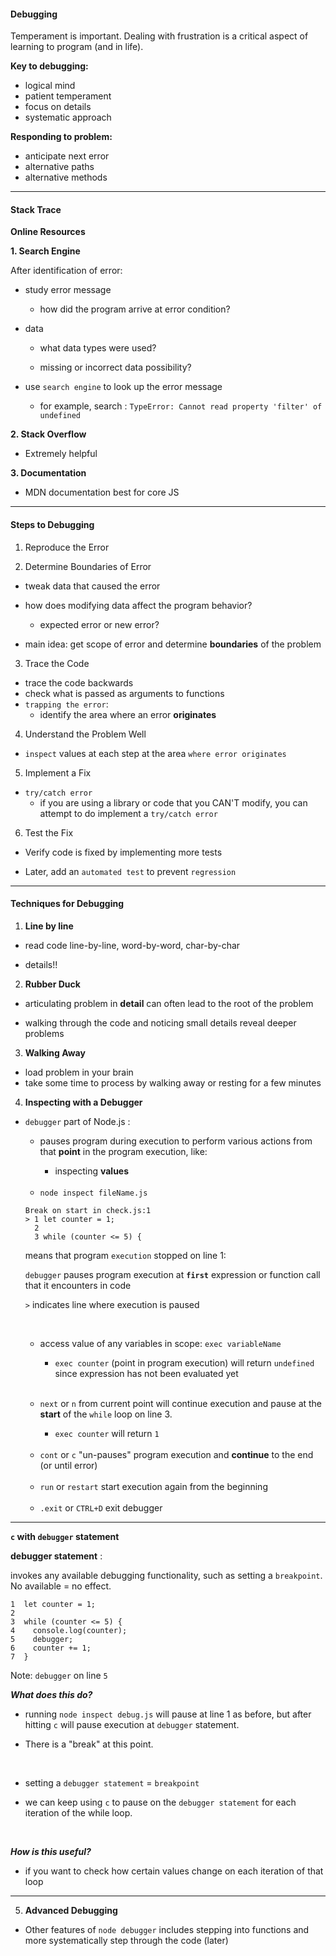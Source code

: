 #### Debugging ####

Temperament is important. Dealing with frustration is a critical aspect of learning to program (and in life).

**Key to debugging:**

- logical mind
- patient temperament
- focus on details
- systematic approach

**Responding to problem:** 

- anticipate next error
- alternative paths 
- alternative methods

___

#### Stack Trace ####

**Online Resources**

**1. Search Engine**

After identification of error:

- study error message 

  - how did the program arrive at error condition?

- data

  - what data types were used? 

  - missing or incorrect data possibility? 

- use `search engine` to look up the error message

  - for example, search : `TypeError: Cannot read property 'filter' of undefined`

**2. Stack Overflow**

- Extremely helpful

**3. Documentation**

- MDN documentation best for core JS

___

#### Steps to Debugging ####

1. Reproduce the Error


2. Determine Boundaries of Error

- tweak data that caused the error

- how does modifying data affect the program behavior?

  - expected error or new error?

- main idea: get scope of error and determine **boundaries** of the problem


3. Trace the Code

- trace the code backwards
- check what is passed as arguments to functions
- `trapping the error`: 
    - identify the area where an error **originates**


4. Understand the Problem Well

- `inspect` values at each step at the area `where error originates`


5. Implement a Fix

- `try/catch error`
    - if you are using a library or code that you CAN'T modify, you can attempt to do implement a `try/catch error`


6. Test the Fix

- Verify code is fixed by implementing more tests

- Later, add an `automated test` to prevent `regression`

___

#### Techniques for Debugging ####

1. **Line by line**

- read code line-by-line, word-by-word, char-by-char

- details!!

2. **Rubber Duck**

- articulating problem in **detail** can often lead to the root of the problem

- walking through the code and noticing small details reveal deeper problems

3. **Walking Away**

- load problem in your brain
- take some time to process by walking away or resting for a few minutes

4. **Inspecting with a Debugger**

- `debugger` part of Node.js :

    - pauses program during execution to perform various actions from that **point** in the program execution, like: 

        - inspecting **values**

    <br>

    - `node inspect fileName.js`

    ```
    Break on start in check.js:1
    > 1 let counter = 1;
      2 
      3 while (counter <= 5) {
    ```

    means that program `execution` stopped on line 1:

    `debugger` pauses program execution at **`first`** expression or function call that it encounters in code

    `>` indicates line where execution is paused

    <br>

    - access value of any variables in scope: `exec variableName`

      - `exec counter` (point in program execution) will return `undefined` since expression has not been evaluated yet

    <br>

    - `next` or `n` from current point will continue execution and pause at the **start** of the `while` loop on line 3.

      - `exec counter` will return `1`

    <br>

    - `cont` or `c` "un-pauses" program execution and **continue** to the end (or until error)

    <br>

    - `run` or `restart` start execution again from the beginning

    <br>

    - `.exit` or `CTRL+D` exit debugger

___

**`c` with `debugger` statement**

**debugger statement** :

invokes any available debugging functionality, such as setting a `breakpoint`. No available = no effect.

```
1  let counter = 1;
2 
3  while (counter <= 5) {
4    console.log(counter);
5    debugger;
6    counter += 1;
7  }
```

Note: `debugger` on line `5`

***What does this do?***

- running `node inspect debug.js` will pause at line 1 as before, but after hitting `c` will pause execution at `debugger` statement. 

- There is a "break" at this point. 

<br>

- setting a `debugger statement` = `breakpoint`

- we can keep using `c` to pause on the `debugger statement` for each iteration of the while loop.

<br>

***How is this useful?***

- if you want to check how certain values change on each iteration of that loop

___

5. **Advanced Debugging**

- Other features of `node debugger` includes stepping into functions and more systematically step through the code (later)